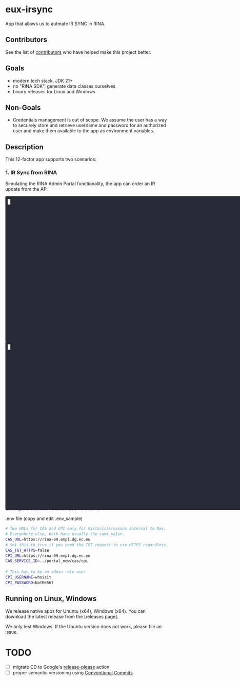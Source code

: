 # eux-irsync

App that allows us to autmate IR SYNC in RINA.

## Contributors

See the list of [contributors](CONTRIBUTORS.md) who have helped make this project better.


## Goals

- modern tech stack, JDK 21+
- no "RINA SDK", generate data classes ourselves
- binary releases for Linux and Windows

## Non-Goals

- Credentials management is out of scope. We assume the user has a way to securely store and retrieve username and password for an authorized user and make them available to the app as environment variables.

## Description

This 12-factor app supports two scenarios:

### 1. IR Sync from RINA

Simulating the RINA Admin Portal functionality, the app can order an IR update from the AP.

<img src="docs/order.gif" style="transform: scale(2.0); transform-origin: top left;" alt="IR Order Animation">

The app does not wait for the IR update to arrive,

To continue the IR update, goto scenaraio 2.


### 2. IR Sync from AP

It is possible to register a subscription to IR updates for a competent institution / NA. 
Here, AP will send the IR updates to RINA, RINA does not have to order them.

<img src="docs/install.gif" style="transform: scale(2.0); transform-origin: top left;" alt="IR Install Animation">

This is Nav's new favourite way of doing IR Sync. All we do now is run this app as a scheduled task every hour on the our.
If there is a new IR update, it will be installed, and if there is no new IR update, nothing will happen.


## Running locally

Running this locally requires the following:

We need to plumb in three middleware services, whose configuration is injected as environment variables:
- RINA CPI

Locally, we use `.env` to accomplish the same.

.env file (copy and edit .env_sample)

```bash
# Two URLs for CAS and CPI only for historicalreasons internal to Nav.
# Everywhere else, both have usually the same value.
CAS_URL=https://rina-09.empl.dg.ec.eu
# Set this to true if you need the TGT request to use HTTPS regardless, like Nav
CAS_TGT_HTTPS=false
CPI_URL=https://rina-09.empl.dg.ec.eu
CAS_SERVICE_ID=../portal_new/cas/cpi

# This has to be an admin role user
CPI_USERNAME=whoisit
CPI_PASSWORD=NotMe567
```

## Running on Linux, Windows

We release native apps for Ununtu (x64), Windows (x64). You can download the latest release from the [releases page].

We only test Windows. If the Ubuntu version does not work, please file an issue.

# TODO

- [ ] migrate CD to Google's [release-please](https://github.com/googleapis/release-please) action
- [ ] proper semantic versioning using [Conventional Commits](https://www.conventionalcommits.org)